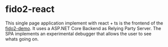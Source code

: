 # fido2-react

This single page application implement with react + ts is the frontend of the [fido2-demo](https://fido2-demo.de). 
It uses a ASP.NET Core Backend as Relying Party Server. 
The SPA implements an experimental debugger that allows the user to see whats going on.
